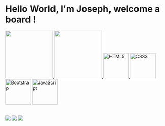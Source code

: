 # Hello World, I'm Joseph, welcome a board !

<table>
  <a href="https://github.com/joseeliasnsf">
  <img height="150em" src="https://github-readme-stats.vercel.app/api?username=joseeliasnsf&show_icons=true&theme=tokyonight&include_all_commits=true&count_private=true"/>
  <img height="150em" src="https://github-readme-stats.vercel.app/api/top-langs/?username=joseeliasnsf&layout=compact&langs_count=6&theme=tokyonight"/>
  <img src="https://img.icons8.com/color/2x/html-5.png" width="80" alt="HTML5">
  <img src="https://img.icons8.com/color/2x/css3.png" width="80" alt="CSS3">
  <img src="https://img.icons8.com/color/2x/bootstrap.png" width="80" alt="Bootstrap">
  <img src="https://img.icons8.com/nolan/2x/javascript.png" width="80" alt="JavaScript">
</table>

<div> 
  <a href="https://twitter.com/JoseEliasNSF" target="_blank"><img src="https://img.shields.io/badge/any_text-twitter-blue" target="_blank"></a>
  <a href = "mailto: joseeliasn@gmail.com"><img src="https://img.shields.io/badge/-Gmail-%23333?style=for-the-badge&logo=gmail&logoColor=white" target="_blank"></a>
  <a href="www.linkedin.com/in/joséeliasnunessfilho/" target="_blank"><img src="https://img.shields.io/badge/-LinkedIn-%230077B5?style=for-the-badge&logo=linkedin&logoColor=white" target="_blank"></a> 
</div>
